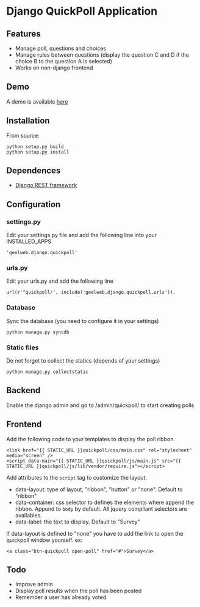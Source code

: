 # Django QuickPoll Application

## Features

 * Manage poll, questions and choices
 * Manage rules between questions (display the question C and D if the choice B
   to the question A is selected)
 * Works on non-django frontend

## Demo

A demo is available [here](http://django-sandbox.geelweb.org/quickpoll-app)

## Installation

From source:

    python setup.py build
    python setup.py install

## Dependences

 * [Django REST framework](http://django-rest-framework.org/)


## Configuration

### settings.py

Edit your settings.py file and add the following line into your INSTALLED_APPS

    'geelweb.django.quickpoll'

### urls.py

Edit your urls.py and add the following line

    url(r'^quickpoll/', include('geelweb.django.quickpoll.urls')),


### Database

Sync the database (you need to configure it in your settings)

    python manage.py syncdb

### Static files

Do not forget to collect the statics (depends of your settings)

    python manage.py collectstatic

## Backend

Enable the django admin and go to /admin/quickpoll/ to start creating polls

## Frontend

Add the following code to your templates to display the poll ribbon.

    <link href="{{ STATIC_URL }}quickpoll/css/main.css" rel="stylesheet" media="screen" />
    <script data-main="{{ STATIC_URL }}quickpoll/js/main.js" src="{{ STATIC_URL }}quickpoll/js/lib/vendor/require.js"></script>

Add attributes to the `script` tag to customize the layout:

 * data-layout: type of layout, "ribbon", "button" or "none". Default to "ribbon"
 * data-container: css selector to defines the elements where append the ribbon. Append to `body` by
   default. All jquery compliant selectors are availables.
 * data-label: the text to display. Default to "Survey"

If data-layout is defined to "none" you have to add the link to open the
quickpoll window yourself. ex:

    <a class="btn-quickpoll open-poll" href="#">Survey</a>

## Todo

 * Improve admin
 * Display poll results when the poll has been posted
 * Remember a user has already voted
